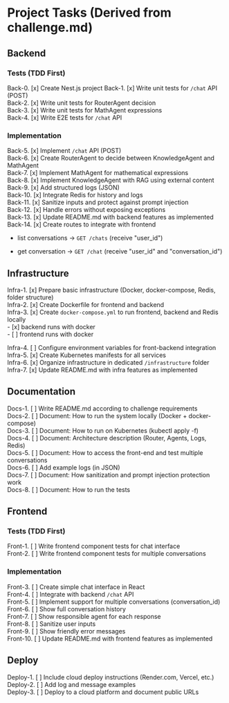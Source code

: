 

# Project Tasks (Derived from challenge.md)

## Backend
### Tests (TDD First)
Back-0. [x] Create Nest.js project
Back-1. [x] Write unit tests for `/chat` API (POST) <!-- challenge.md §8 -->  
Back-2. [x] Write unit tests for RouterAgent decision <!-- challenge.md §8 -->  
Back-3. [x] Write unit tests for MathAgent expressions <!-- challenge.md §8 -->  
Back-4. [x] Write E2E tests for `/chat` API <!-- challenge.md §8 -->  

### Implementation
Back-5. [x] Implement `/chat` API (POST) <!-- challenge.md §3 -->  
Back-6. [x] Create RouterAgent to decide between KnowledgeAgent and MathAgent <!-- challenge.md §2.1 -->  
Back-7. [x] Implement MathAgent for mathematical expressions <!-- challenge.md §2.3 -->  
Back-8. [x] Implement KnowledgeAgent with RAG using external content <!-- challenge.md §2.2 -->  
Back-9. [x] Add structured logs (JSON) <!-- challenge.md §6 -->  
Back-10. [x] Integrate Redis for history and logs <!-- challenge.md §7 -->  
Back-11. [x] Sanitize inputs and protect against prompt injection <!-- challenge.md §5 -->  
Back-12. [x] Handle errors without exposing exceptions <!-- challenge.md §5 -->  
Back-13. [x] Update README.md with backend features as implemented <!-- challenge.md §10 -->  
Back-14. [x] Create routes to integrate with frontend <!-- challenge.md §4 -->  
- list conversations -> `GET /chats`
    (receive "user_id")

- get conversation -> `GET /chat`
    (receive "user_id" and "conversation_id")

## Infrastructure
Infra-1. [x] Prepare basic infrastructure (Docker, docker-compose, Redis, folder structure) <!-- challenge.md §7 -->  
Infra-2. [x] Create Dockerfile for frontend and backend <!-- challenge.md §7 -->  
Infra-3. [x] Create `docker-compose.yml` to run frontend, backend and Redis locally <!-- challenge.md §7 -->  
    - [x] backend runs with docker  
    - [ ] frontend runs with docker

Infra-4. [ ] Configure environment variables for front-backend integration <!-- challenge.md §7 -->  
Infra-5. [x] Create Kubernetes manifests for all services <!-- challenge.md §7 -->  
Infra-6. [x] Organize infrastructure in dedicated `/infrastructure` folder <!-- Best practices -->  
Infra-7. [x] Update README.md with infra features as implemented <!-- challenge.md §10 -->  

## Documentation
Docs-1. [ ] Write README.md according to challenge requirements <!-- challenge.md §10 -->  
Docs-2. [ ] Document: How to run the system locally (Docker + docker-compose) <!-- challenge.md §10.1 -->  
Docs-3. [ ] Document: How to run on Kubernetes (kubectl apply -f) <!-- challenge.md §10.2 -->  
Docs-4. [ ] Document: Architecture description (Router, Agents, Logs, Redis) <!-- challenge.md §10.3 -->  
Docs-5. [ ] Document: How to access the front-end and test multiple conversations <!-- challenge.md §10.4 -->  
Docs-6. [ ] Add example logs (in JSON) <!-- challenge.md §10.5 -->  
Docs-7. [ ] Document: How sanitization and prompt injection protection work <!-- challenge.md §10.6 -->  
Docs-8. [ ] Document: How to run the tests <!-- challenge.md §10.7 -->  

## Frontend
### Tests (TDD First)
Front-1. [ ] Write frontend component tests for chat interface <!-- challenge.md §8 -->  
Front-2. [ ] Write frontend component tests for multiple conversations <!-- challenge.md §8 -->  

### Implementation
Front-3. [ ] Create simple chat interface in React <!-- challenge.md §4 -->  
Front-4. [ ] Integrate with backend `/chat` API <!-- challenge.md §3, §4 -->  
Front-5. [ ] Implement support for multiple conversations (conversation_id) <!-- challenge.md §4 -->  
Front-6. [ ] Show full conversation history <!-- challenge.md §4 -->  
Front-7. [ ] Show responsible agent for each response <!-- challenge.md §4 -->  
Front-8. [ ] Sanitize user inputs <!-- challenge.md §5 -->  
Front-9. [ ] Show friendly error messages <!-- challenge.md §5 -->  
Front-10. [ ] Update README.md with frontend features as implemented <!-- challenge.md §10 -->  

## Deploy
Deploy-1. [ ] Include cloud deploy instructions (Render.com, Vercel, etc.) <!-- challenge.md §11 -->  
Deploy-2. [ ] Add log and message examples <!-- challenge.md §10.5, §9 -->  
Deploy-3. [ ] Deploy to a cloud platform and document public URLs <!-- challenge.md §11 -->  
